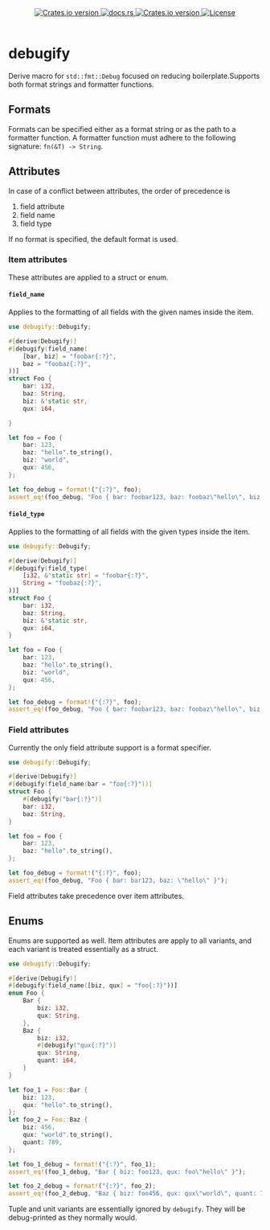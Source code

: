 <div align="center">
  <!-- Version -->
  <a href="https://crates.io/crates/debugify">
    <img alt="Crates.io version" src="https://img.shields.io/crates/v/debugify.svg?style=flat-square"/>
  </a>

  <!-- Docs -->
  <a href="https://docs.rs/debugify/latest/debugify/">
    <img alt="docs.rs" src="https://img.shields.io/docsrs/debugify?style=flat-square"/>
  </a>
  
  <!-- Dependencies -->
  <a href="https://deps.rs/repo/github/LouisGariepy/debugify">
    <img alt="Crates.io version" src="https://deps.rs/repo/github/LouisGariepy/debugify/status.svg?style=flat-square"/>
  </a>

 
  <!-- License -->
  <a href="https://github.com/LouisGariepy/debugify#License">
    <img alt="License" src="https://img.shields.io/badge/License-APACHE--2.0%2FMIT-blue?style=flat-square"/>
  </a>
</div>

<br/>

# debugify

Derive macro for `std::fmt::Debug` focused on reducing boilerplate.Supports both format strings and formatter functions.

## Formats

Formats can be specified either as a format string or as the path to a formatter function.
A formatter function must adhere to the following signature: `fn(&T) -> String`.

## Attributes

In case of a conflict between attributes, the order of precedence is

1. field attribute
2. field name
3. field type

If no format is specified, the default format is used.

### Item attributes

These attributes are applied to a struct or enum.

#### `field_name`

Applies to the formatting of all fields with the given names inside the item.

```rust
use debugify::Debugify;

#[derive(Debugify)]
#[debugify(field_name(
    [bar, biz] = "foobar{:?}",
    baz = "foobaz{:?}",
))]
struct Foo {
    bar: i32,
    baz: String,
    biz: &'static str,
    qux: i64,

}

let foo = Foo {
    bar: 123,
    baz: "hello".to_string(),
    biz: "world",
    qux: 456,
};

let foo_debug = format!("{:?}", foo);
assert_eq!(foo_debug, "Foo { bar: foobar123, baz: foobaz\"hello\", biz: foobar\"world\", qux: 456 }");
```

#### `field_type`

Applies to the formatting of all fields with the given types inside the item.

```rust
use debugify::Debugify;

#[derive(Debugify)]
#[debugify(field_type(
    [i32, &'static str] = "foobar{:?}",
    String = "foobaz{:?}",
))]
struct Foo {
    bar: i32,
    baz: String,
    biz: &'static str,
    qux: i64,
}

let foo = Foo {
    bar: 123,
    baz: "hello".to_string(),
    biz: "world",
    qux: 456,
};

let foo_debug = format!("{:?}", foo);
assert_eq!(foo_debug, "Foo { bar: foobar123, baz: foobaz\"hello\", biz: foobar\"world\", qux: 456 }");
```

### Field attributes

Currently the only field attribute support is a format specifier.

```rust
use debugify::Debugify;

#[derive(Debugify)]
#[debugify(field_name(bar = "foo{:?}"))]
struct Foo {
    #[debugify("bar{:?}")]
    bar: i32,
    baz: String,
}

let foo = Foo {
    bar: 123,
    baz: "hello".to_string(),
};

let foo_debug = format!("{:?}", foo);
assert_eq!(foo_debug, "Foo { bar: bar123, baz: \"hello\" }");
```

Field attributes take precedence over item attributes.

## Enums

Enums are supported as well. Item attributes are apply to all
variants, and each variant is treated essentially as a struct.

```rust
use debugify::Debugify;

#[derive(Debugify)]
#[debugify(field_name([biz, qux] = "foo{:?}"))]
enum Foo {
    Bar {
        biz: i32,
        qux: String,
    },
    Baz {
        biz: i32,
        #[debugify("qux{:?}")]
        qux: String,
        quant: i64,
    }
}

let foo_1 = Foo::Bar {
    biz: 123,
    qux: "hello".to_string(),
};
let foo_2 = Foo::Baz {
    biz: 456,
    qux: "world".to_string(),
    quant: 789,
};

let foo_1_debug = format!("{:?}", foo_1);
assert_eq!(foo_1_debug, "Bar { biz: foo123, qux: foo\"hello\" }");

let foo_2_debug = format!("{:?}", foo_2);
assert_eq!(foo_2_debug, "Baz { biz: foo456, qux: qux\"world\", quant: 789 }");
```

Tuple and unit variants are essentially ignored by `debugify`. They will be debug-printed as they normally would.
